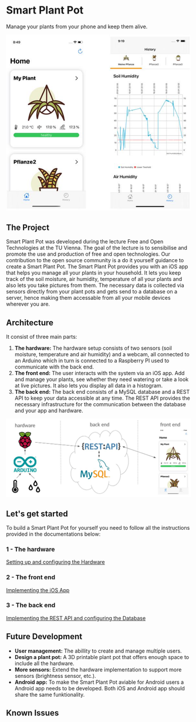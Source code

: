 # Smart Plant Pot
Manage your plants from your phone and keep them alive.

<p align="center">
<img src="/Images/app.JPG")
</p>

## The Project
Smart Plant Pot was developed during the lecture Free and Open Technologies at the TU Vienna. The goal of the lecture is to sensibilise and promote the use and production of free and open technologies. Our contribution to the open source community is a do it yourself guidance to create a Smart Plant Pot. The Smart Plant Pot provides you with an iOS app that helps you manage all your plants in your household. It lets you keep track of the soil moisture, air humidity, temperature of all your plants and also lets you take pictures from them. The necessary data is collected via sensors directly from your plant pots and gets send to a database on a server, hence making them accessable from all your mobile devices wherever you are.

## Architecture

It consist of three main parts:

1. **The hardware:** The hardware setup consists of two sensors (soil moisture, temperature and air humidity) and a webcam, all connected to an Arduino which in turn is connected to a Raspberry PI used to communicate with the back end.
2. **The front end:** The user interacts with the system via an iOS app. Add and manage your plants, see whether they need watering or take a look at live pictures. It also lets you display all data in a histogram.
3. **The back end:** The back end consists of a MySQL database and a REST API to keep your data accessible at any time. The REST API provides the necessary infrastructure for the communication between the database and your app and hardware.

<p align="center">
<img src="/Images/architecture.JPG")
</p>

## Let's get started
To build a Smart Plant Pot for yourself you need to follow all the instructions provided in the documentations below:

### 1 - The hardware
[Setting up and configuring the Hardware](https://github.com/FeliziusV/SmartPod-Hardware-Side)

### 2 - The front end
[Implementing the iOS App](https://github.com/antizwiebel/SmartPot_iOS)

### 3 - The back end
[Implementing the REST API and configuring the Database](https://github.com/Snuu101/Smart-Plant-Pot-Back-End)

## Future Development
- **User management:** The abillity to create and manage multiple users. 
- **Design a plant pot:** A 3D printable plant pot that offers enough space to include all the hardware.
- **More sensors:** Extend the hardware implementation to support more sensors (brightness sensor, etc.).
- **Android app:** To make the Smart Plant Pot aviable for Android users a Android app needs to be developed. Both iOS and Android app should share the same funktionality.

## Known Issues
